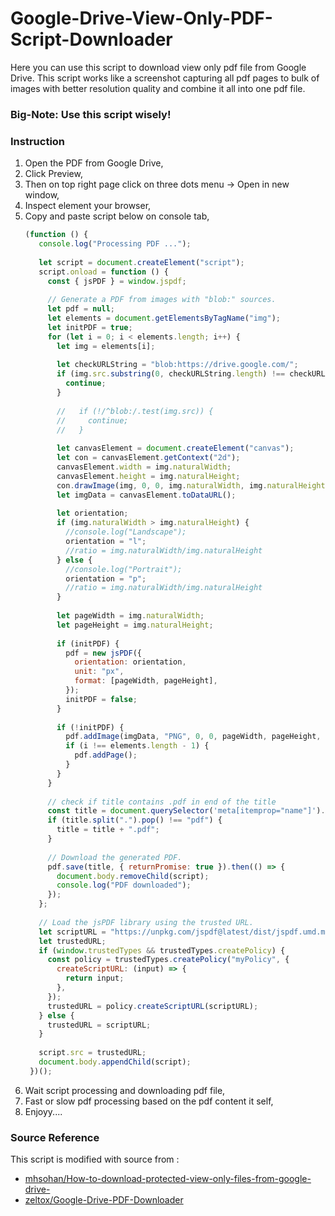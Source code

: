 # Google-Drive-View-Only-PDF-Script-Downloader

Here you can use this script to download view only pdf file from Google Drive. This script works like a screenshot capturing all pdf pages to bulk of images with better resolution quality and combine it all into one pdf file.

### Big-Note: Use this script wisely!

### Instruction
1. Open the PDF from Google Drive,
2. Click Preview,
3. Then on top right page click on three dots menu -> Open in new window,
4. Inspect element your browser,
5. Copy and paste script below on console tab,
   ```js
   (function () {
      console.log("Processing PDF ...");
    
      let script = document.createElement("script");
      script.onload = function () {
        const { jsPDF } = window.jspdf;
    
        // Generate a PDF from images with "blob:" sources.
        let pdf = null;
        let elements = document.getElementsByTagName("img");
        let initPDF = true;
        for (let i = 0; i < elements.length; i++) {
          let img = elements[i];
    
          let checkURLString = "blob:https://drive.google.com/";
          if (img.src.substring(0, checkURLString.length) !== checkURLString) {
            continue;
          }
    
          //   if (!/^blob:/.test(img.src)) {
          //     continue;
          //   }
    
          let canvasElement = document.createElement("canvas");
          let con = canvasElement.getContext("2d");
          canvasElement.width = img.naturalWidth;
          canvasElement.height = img.naturalHeight;
          con.drawImage(img, 0, 0, img.naturalWidth, img.naturalHeight);
          let imgData = canvasElement.toDataURL();
    
          let orientation;
          if (img.naturalWidth > img.naturalHeight) {
            //console.log("Landscape");
            orientation = "l";
            //ratio = img.naturalWidth/img.naturalHeight
          } else {
            //console.log("Portrait");
            orientation = "p";
            //ratio = img.naturalWidth/img.naturalHeight
          }
    
          let pageWidth = img.naturalWidth;
          let pageHeight = img.naturalHeight;
    
          if (initPDF) {
            pdf = new jsPDF({
              orientation: orientation,
              unit: "px",
              format: [pageWidth, pageHeight],
            });
            initPDF = false;
          }
    
          if (!initPDF) {
            pdf.addImage(imgData, "PNG", 0, 0, pageWidth, pageHeight, "", "SLOW");
            if (i !== elements.length - 1) {
              pdf.addPage();
            }
          }
        }
    
        // check if title contains .pdf in end of the title
        const title = document.querySelector('meta[itemprop="name"]').content;
        if (title.split(".").pop() !== "pdf") {
          title = title + ".pdf";
        }
    
        // Download the generated PDF.
        pdf.save(title, { returnPromise: true }).then(() => {
          document.body.removeChild(script);
          console.log("PDF downloaded");
        });
      };
    
      // Load the jsPDF library using the trusted URL.
      let scriptURL = "https://unpkg.com/jspdf@latest/dist/jspdf.umd.min.js";
      let trustedURL;
      if (window.trustedTypes && trustedTypes.createPolicy) {
        const policy = trustedTypes.createPolicy("myPolicy", {
          createScriptURL: (input) => {
            return input;
          },
        });
        trustedURL = policy.createScriptURL(scriptURL);
      } else {
        trustedURL = scriptURL;
      }
    
      script.src = trustedURL;
      document.body.appendChild(script);
    })();
   ```
6. Wait script processing and downloading pdf file,
7. Fast or slow pdf processing based on the pdf content it self,
8. Enjoyy....

### Source Reference
This script is modified with source from :
- [mhsohan/How-to-download-protected-view-only-files-from-google-drive-](https://github.com/mhsohan/How-to-download-protected-view-only-files-from-google-drive-)
- [zeltox/Google-Drive-PDF-Downloader](https://github.com/zeltox/Google-Drive-PDF-Downloaderzeltox/Google-Drive-PDF-Downloader)
